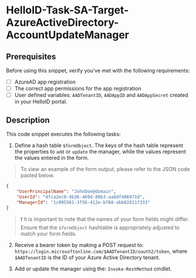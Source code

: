 # HelloID-Task-SA-Target-AzureActiveDirectory-AccountUpdateManager

## Prerequisites

Before using this snippet, verify you've met with the following requirements:

- [ ] AzureAD app registration
- [ ] The correct app permissions for the app registration
- [ ] User defined variables: `AADTenantID`, `AADAppID` and `AADAppSecret` created in your HelloID portal.

## Description

This code snippet executes the following tasks:

1. Define a hash table `$formObject`. The keys of the hash table represent the properties to `add` or `update` the manager, while the values represent the values entered in the form.

> To view an example of the form output, please refer to the JSON code pasted below.

```json
{
    "UserPrincipalName": "JohnDoe@domain",
    "UserId": "4fca2ec0-4b36-469d-80b3-aa8df406971d",
    "ManagerId": "1c095561-3f56-412e-b760-abb02811f333"
}
```

> :exclamation: It is important to note that the names of your form fields might differ. Ensure that the `$formObject` hashtable is appropriately adjusted to match your form fields.

2. Receive a bearer token by making a POST request to: `https://login.microsoftonline.com/$AADTenantID/oauth2/token`, where `$AADTenantID` is the ID of your Azure Active Directory tenant.

3. Add or update the manager using the: `Invoke-RestMethod` cmdlet.
